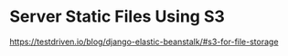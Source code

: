 # Server Static Files Using S3
https://testdriven.io/blog/django-elastic-beanstalk/#s3-for-file-storage